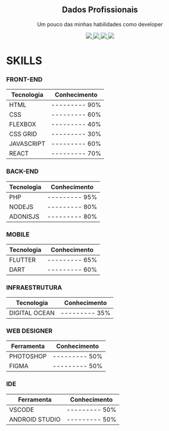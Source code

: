 
<p align="center">
 <h2 align="center">Dados Profissionais</h2>
 <p align="center">Um pouco das minhas habilidades como developer</p>
</p>

<p align="center">
    <a href="https://www.facebook.com/fael.lazarine">
      <img src="https://img.shields.io/badge/Facebook-Perfil Pessoal-blue"/>
    </a>
    <a href="https://twitter.com/faelti">
      <img src="https://img.shields.io/badge/Twitter-Perfil Pessoal-9cf"/>
    </a>
    <a href="https://www.instagram.com/faelti/">
      <img src="https://img.shields.io/badge/Instagram-Perfil Pessoal-critical"/>
   </a>
   <a href="https://www.linkedin.com/in/rafael-lazarine-b65a083b/">
      <img src="https://img.shields.io/badge/Linkedin-Perfil Profissional-informational"/>
   </a>
</p>

# SKILLS

### FRONT-END
| Tecnologia  |  Conhecimento  |
| ---------   | -------------  |
| HTML        | --------- 90%  |
| CSS         | --------- 60%  |
| FLEXBOX     | --------- 40%  | 
| CSS GRID    | --------- 30%  |
| JAVASCRIPT  | --------- 60%  |
| REACT       | --------- 70%  |


### BACK-END
| Tecnologia  |  Conhecimento  |
| ---------   | -------------  |
| PHP         | --------- 95%  |
| NODEJS      | --------- 80%  |
| ADONISJS    | --------- 80%  |


### MOBILE
| Tecnologia  |  Conhecimento  |
| ---------   | ------------- |
| FLUTTER     | --------- 65% |
| DART        | --------- 60% |


### INFRAESTRUTURA
| Tecnologia       |  Conhecimento |
| ---------        | ------------- |
| DIGITAL OCEAN    | --------- 35% |


### WEB DESIGNER

| Ferramenta  |  Conhecimento  |
| ---------   | -------------  |
| PHOTOSHOP   | --------- 50%  |
| FIGMA       | --------- 50%  |


### IDE
| Ferramenta      |  Conhecimento  |
| ---------       | -------------  |
| VSCODE          | --------- 50%  |
| ANDROID STUDIO  | --------- 50%  |

